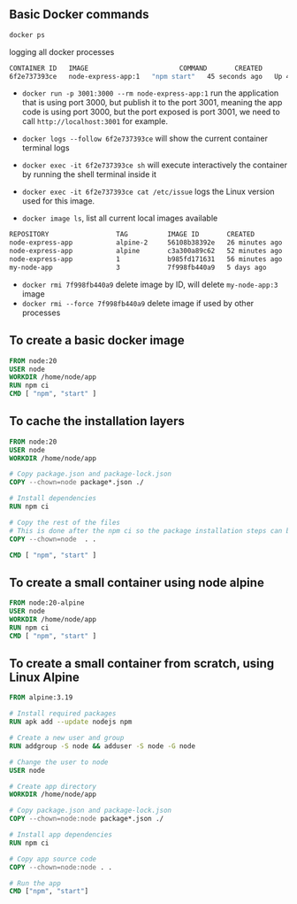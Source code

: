 ## Basic Docker commands

```sh
docker ps
```

logging all docker processes

```sh
CONTAINER ID   IMAGE                       COMMAND       CREATED          STATUS          PORTS                    NAMES
6f2e737393ce   node-express-app:1   "npm start"   45 seconds ago   Up 44 seconds   0.0.0.0:3001->3000/tcp   brave_clarke
```

- `docker run -p 3001:3000 --rm node-express-app:1` run the application that is using port 3000, but publish it to the port 3001, meaning the app code is using port 3000, but the port exposed is port 3001, we need to call `http://localhost:3001` for example.

- `docker logs --follow 6f2e737393ce` will show the current container terminal logs
- `docker exec -it 6f2e737393ce sh` will execute interactively the container by running the shell terminal inside it
- `docker exec -it 6f2e737393ce cat /etc/issue` logs the Linux version used for this image.
- `docker image ls`, list all current local images available
  
```sh
REPOSITORY                 TAG          IMAGE ID       CREATED          SIZE
node-express-app           alpine-2     56108b38392e   26 minutes ago   75.4MB
node-express-app           alpine       c3a300a89c62   52 minutes ago   135MB
node-express-app           1            b985fd171631   56 minutes ago   1.1GB
my-node-app                3            7f998fb440a9   5 days ago       1.09GB
```

- `docker rmi 7f998fb440a9` delete image by ID, will delete `my-node-app:3` image
- `docker rmi --force 7f998fb440a9` delete image if used by other processes

## To create a basic docker image

```Dockerfile
FROM node:20
USER node
WORKDIR /home/node/app
RUN npm ci
CMD [ "npm", "start" ]
```

## To cache the installation layers

```Dockerfile
FROM node:20
USER node
WORKDIR /home/node/app

# Copy package.json and package-lock.json
COPY --chown=node package*.json ./

# Install dependencies
RUN npm ci

# Copy the rest of the files
# This is done after the npm ci so the package installation steps can be cached
COPY --chown=node  . .

CMD [ "npm", "start" ]
```

## To create a small container using node alpine

```Dockerfile
FROM node:20-alpine
USER node
WORKDIR /home/node/app
RUN npm ci
CMD [ "npm", "start" ]
```
## To create a small container from scratch, using Linux Alpine

```Dockerfile
FROM alpine:3.19

# Install required packages
RUN apk add --update nodejs npm

# Create a new user and group
RUN addgroup -S node && adduser -S node -G node

# Change the user to node
USER node

# Create app directory
WORKDIR /home/node/app

# Copy package.json and package-lock.json
COPY --chown=node:node package*.json ./

# Install app dependencies
RUN npm ci

# Copy app source code
COPY --chown=node:node . .

# Run the app
CMD ["npm", "start"]
```
